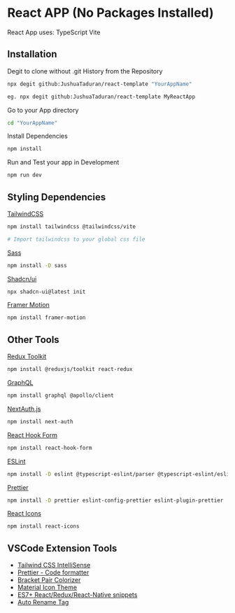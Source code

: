 # React APP (No Packages Installed)

React App uses:
TypeScript
Vite

## Installation

Degit to clone without .git History from the Repository

```bash
npx degit github:JushuaTaduran/react-template "YourAppName"

eg. npx degit github:JushuaTaduran/react-template MyReactApp
```

Go to your App directory

```bash
cd "YourAppName"
```

Install Dependencies

```bash
npm install
```

Run and Test your app in Development

```bash
npm run dev
```

## Styling Dependencies

[TailwindCSS](https://tailwindcss.com/docs/installation/using-vite)

```bash
npm install tailwindcss @tailwindcss/vite

# Import tailwindcss to your global css file
```

[Sass](https://sass-lang.com/install)

```bash
npm install -D sass
```

[Shadcn/ui](https://ui.shadcn.com/docs/installation)

```bash
npx shadcn-ui@latest init
```

[Framer Motion](https://www.framer.com/motion/)

```bash
npm install framer-motion
```

## Other Tools

[Redux Toolkit](https://redux-toolkit.js.org/introduction/getting-started)

```bash
npm install @reduxjs/toolkit react-redux
```

[GraphQL](https://graphql.org/)

```bash
npm install graphql @apollo/client
```

[NextAuth.js](https://next-auth.js.org/)

```bash
npm install next-auth
```

[React Hook Form](https://react-hook-form.com/)

```bash
npm install react-hook-form
```

[ESLint](https://eslint.org/docs/latest/use/getting-started)

```bash
npm install -D eslint @typescript-eslint/parser @typescript-eslint/eslint-plugin
```

[Prettier](https://prettier.io/docs/en/install.html)

```bash
npm install -D prettier eslint-config-prettier eslint-plugin-prettier
```

[React Icons](https://react-icons.github.io/react-icons/)

```bash
npm install react-icons
```

## VSCode Extension Tools

- [Tailwind CSS IntelliSense](https://marketplace.visualstudio.com/items?itemName=bradlc.vscode-tailwindcss)
- [Prettier - Code formatter](https://marketplace.visualstudio.com/items?itemName=esbenp.prettier-vscode)
- [Bracket Pair Colorizer](https://marketplace.visualstudio.com/items?itemName=CoenraadS.bracket-pair-colorizer)
- [Material Icon Theme](https://marketplace.visualstudio.com/items?itemName=PKief.material-icon-theme)
- [ES7+ React/Redux/React-Native snippets](https://marketplace.visualstudio.com/items?itemName=dsznajder.es7-react-js-snippets)
- [Auto Rename Tag](https://marketplace.visualstudio.com/items?itemName=formulahendry.auto-rename-tag)
